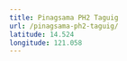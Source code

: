 ```yaml
---
title: Pinagsama PH2 Taguig
url: /pinagsama-ph2-taguig/
latitude: 14.524
longitude: 121.058
---
```

